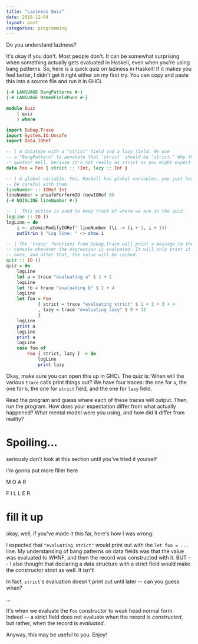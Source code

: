 ```yaml
---
title: "Laziness Quiz"
date: 2018-12-04
layout: post
categories: programming
---
```


Do you understand laziness?

It's okay if you don't. Most people don't. It can be somewhat surprising when something actually gets evaluated in Haskell, even when you're using bang patterns.
So, here is a quick quiz on laziness in Haskell!
If it makes you feel better, I didn't get it right either on my first try.
You can copy and paste this into a source file and run it in GHCi.

```haskell
{-# LANGUAGE BangPatterns #-}
{-# LANGUAGE NamedFieldPuns #-}

module Quiz
    ( quiz
    ) where

import Debug.Trace
import System.IO.Unsafe
import Data.IORef

-- | A datatype with a "strict" field and a lazy field. We use
-- a "BangPattern" to annotate that `strict` should be "strict." Why the
-- quotes? Well, because it's not really as strict as you might expect!
data Foo = Foo { strict :: !Int, lazy :: Int }

-- | A global variable. Yes, Haskell has global variables, you just have to
-- be careful with them.
lineNumber :: IORef Int
lineNumber = unsafePerformIO (newIORef 0)
{-# NOINLINE lineNumber #-}

-- |  This action is used to keep track of where we are in the quiz.
logLine :: IO ()
logLine = do
    i <- atomicModifyIORef' lineNumber (\i -> (i + 1, i + 1))
    putStrLn $ "Log line: " <> show i

-- | The 'trace' functions from Debug.Trace will print a message to the
-- console whenever the expression is evaluated. It will only print it
-- once, and after that, the value will be cached.
quiz :: IO ()
quiz = do
    logLine
    let a = trace "evaluating a" $ 1 + 2
    logLine
    let !b = trace "evaluating b" $ 2 + 4
    logLine
    let foo = Foo
            { strict = trace "evaluating strict" $ 1 + 2 + 3 + 4
            , lazy = trace "evaluating lazy" $ 9 + 12
            }
    logLine
    print a
    logLine
    print a
    logLine
    case foo of
        Foo { strict, lazy } -> do
            logLine
            print lazy

```

Okay, make sure you can open this up in GHCi.
The quiz is: When will the various `trace` calls print things out?
We have four traces: the one for `a`, the one for `b`, the one for `strict` field, and the one for `lazy` field.

Read the program and guess where each of these traces will output.
Then, run the program.
How does your expectation differ from what actually happened?
What mental model were you using, and how did it differ from reality?

# Spoiling...

seriously don't look at this section until you've tried it yourself

i'm gonna put more filler here

M O A R

F I L L E R

# fill it up

okay, well, if you've made it this far, here's how I was wrong:

I expected that `"evaluating strict"` would print out with the `let foo = ...` line.
My understanding of bang patterns on data fields was that the value was evaluated to WHNF, and then the record was constructed with it.
BUT -- I also thought that declaring a data structure with a strict field would make the constructor strict as well.
It isn't!

In fact, `strict`'s evaluation doesn't print out until later -- can you guess when?

...

It's when we evaluate the `Foo` constructor to weak head normal form.
Indeed -- a strict field does not evaluate when the record is *constructed*, but rather, when the record is *evaluated*.

Anyway, this may be useful to you. Enjoy!
